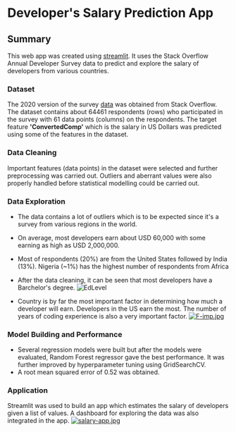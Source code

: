 # Developer's Salary Prediction App

## Summary

This web app was created using [streamlit](https://https://streamlit.io). It uses the Stack Overflow Annual Developer Survey data to  predict and explore the salary of developers from various countries.

### Dataset

The 2020 version of the survey [data](https://insights.stackoverflow.com/survey/) was obtained from Stack Overflow. The dataset contains about 64461 respondents (rows) who participated in the survey with 61 data points (columns) on the respondents. The target feature **'ConvertedComp'** which is the salary in US Dollars was predicted using some of the features in the dataset.

### Data Cleaning

Important features (data points) in the dataset were selected and further preprocessing was carried out. Outliers and aberrant values were also properly handled before statistical modelling could be carried out.

### Data Exploration

* The data contains a lot of outliers which is to be expected since it's a survey from various regions in the world.
* On average, most developers earn about USD 60,000 with some earning as high as USD 2,000,000. 
* Most of respondents (20%) are from the United States followed by India (13%). Nigeria (~1%) has the highest number of respondents from Africa
* After the data cleaning, it can be seen that most developers have a Barchelor's degree.
![EdLevel](https://i.postimg.cc/L8T7mWWn/EdLevel.png)

* Country is by far the most important factor in determining how much a developer will earn. Developers in the US earn the most. The number of years of coding experience is also a very important factor.
[![F-imp.jpg](https://i.postimg.cc/WbM1QMZZ/F-imp.jpg)](https://postimg.cc/6ypKZ4Y6)

### Model Building and Performance

* Several regression models were built but after the models were evaluated, Random Forest regressor gave the best performance. It was further improved by hyperparameter tuning using GridSearchCV.
* A root mean squared error of 0.52 was obtained.

### Application

Streamlit was used to build an app which estimates the salary of developers given a list of values. A dashboard for exploring the data was also integrated in the app.
[![salary-app.jpg](https://i.postimg.cc/zX3FRQ4S/salary-app.jpg)](https://postimg.cc/8jQ62Zpj)